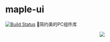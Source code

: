 # maple-ui
[![Build Status](https://travis-ci.org/renjie1996/maple-ui.svg?branch=master)](https://travis-ci.org/renjie1996/maple-ui)
🍁简约美的PC组件库
<p align="center" style="width:600px;height:600px;">
   <a href=""><img id="pic" src="https://user-images.githubusercontent.com/25033420/43623082-ffc940cc-9711-11e8-9129-2adc1c3a1a54.png"></a>
 </p>

